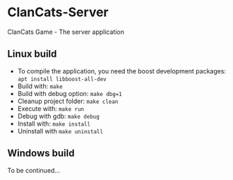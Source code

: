 # ClanCats-Server
ClanCats Game - The server application

## Linux build
* To compile the application, you need the boost development packages: ```apt install libboost-all-dev```
* Build with: ```make```
* Build with debug option: ```make dbg=1```
* Cleanup project folder: ```make clean```
* Execute with: ```make run```
* Debug with gdb: ```make debug```
* Install with: ```make install```
* Uninstall with ```make uninstall```

## Windows build
To be continued...
